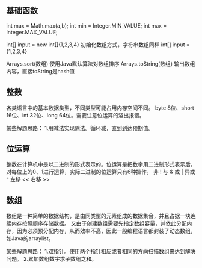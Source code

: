 
## 基础函数
int max = Math.max(a,b);
int min = Integer.MIN_VALUE;
int max = Integer.MAX_VALUE;

int[] input = new int[]{1,2,3,4}  初始化数组方式，字符串数组同样
int[] input = {1,2,3,4}

Arrays.sort(数组)  使用Java默认算法对数组排序
Arrays.toString(数组)  输出数组内容，直接toString是hash值

## 整数
各类语言中的基本数据类型，不同类型可能占用内存空间不同。
byte 8位、short 16位、int 32位、long 64位。需要注意位运算的溢出报错。

某些解题思路：
1.用减法实现除法。循环减，直到到达预期值。


## 位运算
整数在计算机中是以二进制的形式表示的。位运算是把数字用二进制形式表示后，对每位上的0、1进行运算，实际二进制的位运算只有6种操作。
非    !
与    &
或    |
异或  ^
左移  <<
右移  >>


## 数组
数组是一种简单的数据结构，是由同类型的元素组成的数据集合，并且占据一块连续内存按照顺序存储数据。
又由于创建数组需要先指定数组容量，并依此分配内存，因为必须预分配内存，从而效率不高，因此一般编程语言都封装了动态数组，如Java的arraylist。

某些解题思路：
1.双指针。使用两个指针相反或者相同的方向扫描数组来达到解决问题。
2.累加数组数字求子数组之和。



